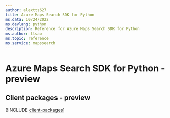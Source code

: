 ```yaml
---
author: alextts627
title: Azure Maps Search SDK for Python
ms.data: 10/24/2022
ms.devlang: python
description: Reference for Azure Maps Search SDK for Python
ms.author: ttsao
ms.topic: reference
ms.service: mapssearch
---
```

# Azure Maps Search SDK for Python - preview

## Client packages - preview
[!INCLUDE [client-packages](maps-search-client-index.md)]